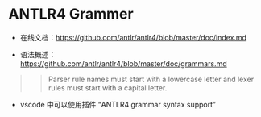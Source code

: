 # ANTLR4 Grammer
* 在线文档：https://github.com/antlr/antlr4/blob/master/doc/index.md

* 语法概述： https://github.com/antlr/antlr4/blob/master/doc/grammars.md

>> Parser rule names must start with a lowercase letter and lexer rules must start with a capital letter.

* vscode 中可以使用插件 “ANTLR4 grammar syntax support”

